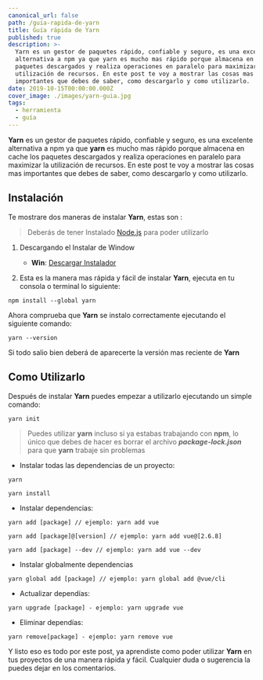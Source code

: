 ```yaml
---
canonical_url: false
path: /guia-rapida-de-yarn
title: Guía rápida de Yarn
published: true
description: >-
  Yarn es un gestor de paquetes rápido, confiable y seguro, es una excelente
  alternativa a npm ya que yarn es mucho mas rápido porque almacena en cache los
  paquetes descargados y realiza operaciones en paralelo para maximizar la
  utilización de recursos. En este post te voy a mostrar las cosas mas
  importantes que debes de saber, como descargarlo y como utilizarlo.
date: 2019-10-15T00:00:00.000Z
cover_image: ./images/yarn-guia.jpg
tags:
  - herramienta
  - guía
---
```


**Yarn** es un gestor de paquetes rápido, confiable y seguro, es una excelente alternativa a npm ya que **yarn** es mucho mas rápido porque almacena en cache los paquetes descargados y realiza operaciones en paralelo para maximizar la utilización de recursos. En este post te voy a mostrar las cosas mas importantes que debes de saber, como descargarlo y como utilizarlo.

## Instalación

Te mostrare dos maneras de instalar **Yarn**, estas son :

> Deberás de tener Instalado [Node.js](https://nodejs.org/es/) para poder utilizarlo

1. Descargando el Instalar de Window

	- **Win**: [Descargar Instalador](https://yarnpkg.com/latest.msi)


2. Esta es la manera mas rápida y fácil de instalar **Yarn**, ejecuta en tu consola o terminal lo siguiente:

```
npm install --global yarn
```

Ahora comprueba que **Yarn** se instalo correctamente ejecutando el siguiente comando:

```
yarn --version 
```

Si todo salio bien deberá de aparecerte la versión mas reciente de **Yarn**

## Como Utilizarlo

Después de instalar **Yarn** puedes empezar a utilizarlo ejecutando un simple comando:

```
yarn init 
```

> Puedes utilizar **yarn** incluso si ya estabas trabajando con **npm**, lo único que debes de hacer es borrar el archivo ***package-lock.json*** para que **yarn** trabaje sin problemas

  

- Instalar todas las dependencias de un proyecto:

```
yarn  
```

```
yarn install 
```
- Instalar dependencias: 

``` 
yarn add [package] // ejemplo: yarn add vue 

yarn add [package]@[version] // ejemplo: yarn add vue@[2.6.8]

yarn add [package] --dev // ejemplo: yarn add vue --dev

```

- Instalar globalmente dependencias

```
yarn global add [package] // ejemplo: yarn global add @vue/cli

```  

- Actualizar dependías:

```
yarn upgrade [package] - ejemplo: yarn upgrade vue
```

- Eliminar dependías:

```
yarn remove[package] - ejemplo: yarn remove vue
```

  

Y listo eso es todo por este post, ya aprendiste como poder utilizar **Yarn** en tus proyectos de una manera rápida y fácil. Cualquier duda o sugerencia la puedes dejar en los comentarios.

